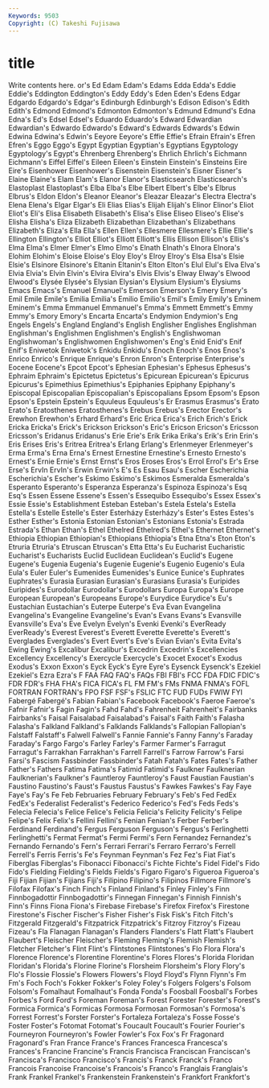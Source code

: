 ```yaml
---
Keywords: 9503 
Copyright: (C) Takeshi Fujisawa
---
```


# title

Write contents here.
or's Ed
Edam Edam's Edams Edda Edda's Eddie Eddie's Eddington Eddington's Eddy
Eddy's Eden Eden's Edens Edgar Edgardo Edgardo's Edgar's Edinburgh Edinburgh's
Edison Edison's Edith Edith's Edmond Edmond's Edmonton Edmonton's Edmund Edmund's
Edna Edna's Ed's Edsel Edsel's Eduardo Eduardo's Edward Edwardian Edwardian's
Edwardo Edwardo's Edward's Edwards Edwards's Edwin Edwina Edwina's Edwin's Eeyore
Eeyore's Effie Effie's Efrain Efrain's Efren Efren's Eggo Eggo's Egypt
Egyptian Egyptian's Egyptians Egyptology Egyptology's Egypt's Ehrenberg Ehrenberg's Ehrlich Ehrlich's
Eichmann Eichmann's Eiffel Eiffel's Eileen Eileen's Einstein Einstein's Einsteins Eire
Eire's Eisenhower Eisenhower's Eisenstein Eisenstein's Eisner Eisner's Elaine Elaine's Elam
Elam's Elanor Elanor's Elasticsearch Elasticsearch's Elastoplast Elastoplast's Elba Elba's Elbe
Elbert Elbert's Elbe's Elbrus Elbrus's Eldon Eldon's Eleanor Eleanor's Eleazar
Eleazar's Electra Electra's Elena Elena's Elgar Elgar's Eli Elias Elias's
Elijah Elijah's Elinor Elinor's Eliot Eliot's Eli's Elisa Elisabeth Elisabeth's
Elisa's Elise Eliseo Eliseo's Elise's Elisha Elisha's Eliza Elizabeth Elizabethan
Elizabethan's Elizabethans Elizabeth's Eliza's Ella Ella's Ellen Ellen's Ellesmere Ellesmere's
Ellie Ellie's Ellington Ellington's Elliot Elliot's Elliott Elliott's Ellis Ellison
Ellison's Ellis's Elma Elma's Elmer Elmer's Elmo Elmo's Elnath Elnath's
Elnora Elnora's Elohim Elohim's Eloise Eloise's Eloy Eloy's Elroy Elroy's
Elsa Elsa's Elsie Elsie's Elsinore Elsinore's Eltanin Eltanin's Elton Elton's
Elul Elul's Elva Elva's Elvia Elvia's Elvin Elvin's Elvira Elvira's
Elvis Elvis's Elway Elway's Elwood Elwood's Elysée Elysée's Elysian Elysian's
Elysium Elysium's Elysiums Emacs Emacs's Emanuel Emanuel's Emerson Emerson's Emery
Emery's Emil Emile Emile's Emilia Emilia's Emilio Emilio's Emil's Emily
Emily's Eminem Eminem's Emma Emmanuel Emmanuel's Emma's Emmett Emmett's Emmy
Emmy's Emory Emory's Encarta Encarta's Endymion Endymion's Eng Engels Engels's
England England's English Englisher Englishes Englishman Englishman's Englishmen Englishmen's English's
Englishwoman Englishwoman's Englishwomen Englishwomen's Eng's Enid Enid's Enif Enif's Eniwetok
Eniwetok's Enkidu Enkidu's Enoch Enoch's Enos Enos's Enrico Enrico's Enrique
Enrique's Enron Enron's Enterprise Enterprise's Eocene Eocene's Epcot Epcot's Ephesian
Ephesian's Ephesus Ephesus's Ephraim Ephraim's Epictetus Epictetus's Epicurean Epicurean's Epicurus
Epicurus's Epimethius Epimethius's Epiphanies Epiphany Epiphany's Episcopal Episcopalian Episcopalian's Episcopalians
Epsom Epsom's Epson Epson's Epstein Epstein's Equuleus Equuleus's Er Erasmus
Erasmus's Erato Erato's Eratosthenes Eratosthenes's Erebus Erebus's Erector Erector's Erewhon
Erewhon's Erhard Erhard's Eric Erica Erica's Erich Erich's Erick Ericka
Ericka's Erick's Erickson Erickson's Eric's Ericson Ericson's Ericsson Ericsson's Eridanus
Eridanus's Erie Erie's Erik Erika Erika's Erik's Erin Erin's Eris
Erises Eris's Eritrea Eritrea's Erlang Erlang's Erlenmeyer Erlenmeyer's Erma Erma's
Erna Erna's Ernest Ernestine Ernestine's Ernesto Ernesto's Ernest's Ernie Ernie's
Ernst Ernst's Eros Eroses Eros's Errol Errol's Er's Erse Erse's
ErvIn ErvIn's Erwin Erwin's E's Es Esau Esau's Escher Escherichia
Escherichia's Escher's Eskimo Eskimo's Eskimos Esmeralda Esmeralda's Esperanto Esperanto's Esperanza
Esperanza's Espinoza Espinoza's Esq Esq's Essen Essene Essene's Essen's Essequibo
Essequibo's Essex Essex's Essie Essie's Establishment Esteban Esteban's Estela Estela's
Estella Estella's Estelle Estelle's Ester Esterházy Esterházy's Ester's Estes Estes's
Esther Esther's Estonia Estonian Estonian's Estonians Estonia's Estrada Estrada's Ethan
Ethan's Ethel Ethelred Ethelred's Ethel's Ethernet Ethernet's Ethiopia Ethiopian Ethiopian's
Ethiopians Ethiopia's Etna Etna's Eton Eton's Etruria Etruria's Etruscan Etruscan's
Etta Etta's Eu Eucharist Eucharistic Eucharist's Eucharists Euclid Euclidean Euclidean's
Euclid's Eugene Eugene's Eugenia Eugenia's Eugenie Eugenie's Eugenio Eugenio's Eula
Eula's Euler Euler's Eumenides Eumenides's Eunice Eunice's Euphrates Euphrates's Eurasia
Eurasian Eurasian's Eurasians Eurasia's Euripides Euripides's Eurodollar Eurodollar's Eurodollars Europa
Europa's Europe European European's Europeans Europe's Eurydice Eurydice's Eu's Eustachian
Eustachian's Euterpe Euterpe's Eva Evan Evangelina Evangelina's Evangeline Evangeline's Evan's
Evans Evans's Evansville Evansville's Eva's Eve Evelyn Evelyn's Evenki Evenki's
EverReady EverReady's Everest Everest's Everett Everette Everette's Everett's Everglades Everglades's
Evert Evert's Eve's Evian Evian's Evita Evita's Ewing Ewing's Excalibur
Excalibur's Excedrin Excedrin's Excellencies Excellency Excellency's Exercycle Exercycle's Exocet Exocet's
Exodus Exodus's Exxon Exxon's Eyck Eyck's Eyre Eyre's Eysenck Eysenck's
Ezekiel Ezekiel's Ezra Ezra's F FAA FAQ FAQ's FAQs FBI
FBI's FCC FDA FDIC FDIC's FDR FDR's FHA FHA's FICA
FICA's FL FM FM's FMs FNMA FNMA's FOFL FORTRAN FORTRAN's
FPO FSF FSF's FSLIC FTC FUD FUDs FWIW FYI Fabergé
Fabergé's Fabian Fabian's Facebook Facebook's Faeroe Faeroe's Fafnir Fafnir's Fagin
Fagin's Fahd Fahd's Fahrenheit Fahrenheit's Fairbanks Fairbanks's Faisal Faisalabad Faisalabad's
Faisal's Faith Faith's Falasha Falasha's Falkland Falkland's Falklands Falklands's Fallopian
Fallopian's Falstaff Falstaff's Falwell Falwell's Fannie Fannie's Fanny Fanny's Faraday
Faraday's Fargo Fargo's Farley Farley's Farmer Farmer's Farragut Farragut's Farrakhan
Farrakhan's Farrell Farrell's Farrow Farrow's Farsi Farsi's Fascism Fassbinder Fassbinder's
Fatah Fatah's Fates Fates's Father Father's Fathers Fatima Fatima's Fatimid
Fatimid's Faulkner Faulknerian Faulknerian's Faulkner's Fauntleroy Fauntleroy's Faust Faustian Faustian's
Faustino Faustino's Faust's Faustus Faustus's Fawkes Fawkes's Fay Faye Faye's
Fay's Fe Feb Februaries February February's Feb's Fed FedEx FedEx's
Federalist Federalist's Federico Federico's Fed's Feds Feds's Felecia Felecia's Felice
Felice's Felicia Felicia's Felicity Felicity's Felipe Felipe's Felix Felix's Fellini
Fellini's Fenian Fenian's Ferber Ferber's Ferdinand Ferdinand's Fergus Ferguson Ferguson's
Fergus's Ferlinghetti Ferlinghetti's Fermat Fermat's Fermi Fermi's Fern Fernandez Fernandez's
Fernando Fernando's Fern's Ferrari Ferrari's Ferraro Ferraro's Ferrell Ferrell's Ferris
Ferris's Fe's Feynman Feynman's Fez Fez's Fiat Fiat's Fiberglas Fiberglas's
Fibonacci Fibonacci's Fichte Fichte's Fidel Fidel's Fido Fido's Fielding Fielding's
Fields Fields's Figaro Figaro's Figueroa Figueroa's Fiji Fijian Fijian's Fijians
Fiji's Filipino Filipino's Filipinos Fillmore Fillmore's Filofax Filofax's Finch Finch's
Finland Finland's Finley Finley's Finn Finnbogadottir Finnbogadottir's Finnegan Finnegan's Finnish
Finnish's Finn's Finns Fiona Fiona's Firebase Firebase's Firefox Firefox's Firestone
Firestone's Fischer Fischer's Fisher Fisher's Fisk Fisk's Fitch Fitch's Fitzgerald
Fitzgerald's Fitzpatrick Fitzpatrick's Fitzroy Fitzroy's Fizeau Fizeau's Fla Flanagan Flanagan's
Flanders Flanders's Flatt Flatt's Flaubert Flaubert's Fleischer Fleischer's Fleming Fleming's
Flemish Flemish's Fletcher Fletcher's Flint Flint's Flintstones Flintstones's Flo Flora
Flora's Florence Florence's Florentine Florentine's Flores Flores's Florida Floridan Floridan's
Florida's Florine Florine's Florsheim Florsheim's Flory Flory's Flo's Flossie Flossie's
Flowers Flowers's Floyd Floyd's Flynn Flynn's Fm Fm's Foch Foch's
Fokker Fokker's Foley Foley's Folgers Folgers's Folsom Folsom's Fomalhaut Fomalhaut's
Fonda Fonda's Foosball Foosball's Forbes Forbes's Ford Ford's Foreman Foreman's
Forest Forester Forester's Forest's Formica Formica's Formicas Formosa Formosan Formosan's
Formosa's Forrest Forrest's Forster Forster's Fortaleza Fortaleza's Fosse Fosse's Foster
Foster's Fotomat Fotomat's Foucault Foucault's Fourier Fourier's Fourneyron Fourneyron's Fowler
Fowler's Fox Fox's Fr Fragonard Fragonard's Fran France France's Frances
Francesca Francesca's Frances's Francine Francine's Francis Francisca Franciscan Franciscan's Francisca's
Francisco Francisco's Francis's Franck Franck's Franco Francois Francoise Francoise's Francois's
Franco's Franglais Franglais's Frank Frankel Frankel's Frankenstein Frankenstein's Frankfort Frankfort's
